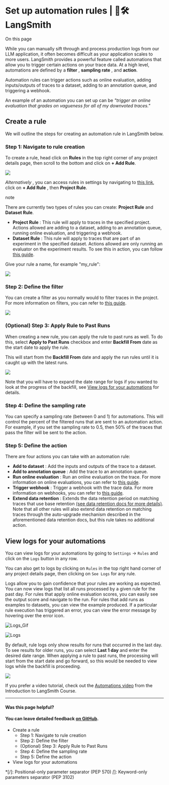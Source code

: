# Set up automation rules | 🦜️🛠️ LangSmith

On this page

While you can manually sift through and process production logs from our LLM application, it often becomes difficult as your application scales to more users. LangSmith provides a powerful feature called automations that allow you to trigger certain actions on your trace data. At a high level, automations are defined by a **filter** , **sampling rate** , and **action**.

Automation rules can trigger actions such as online evaluation, adding inputs/outputs of traces to a dataset, adding to an annotation queue, and triggering a webhook.

An example of an automation you can set up can be _"trigger an online evaluation that grades on vagueness for all of my downvoted traces."_

## Create a rule​

We will outline the steps for creating an automation rule in LangSmith below.

### Step 1: Navigate to rule creation​

To create a rule, head click on **Rules** in the top right corner of any project details page, then scroll to the bottom and click on **\+ Add Rule**.

![](/assets/images/add_automation_rule-0c0ef9b379005d13684634332636e758.png)

_Alternatively_ , you can access rules in settings by navigating to [this link](https://smith.langchain.com/settings/workspaces/rules), click on **\+ Add Rule** , then **Project Rule**.

note

There are currently two types of rules you can create: **Project Rule** and **Dataset Rule**.

  * **Project Rule** : This rule will apply to traces in the specified project. Actions allowed are adding to a dataset, adding to an annotation queue, running online evaluation, and triggering a webhook.
  * **Dataset Rule** : This rule will apply to traces that are part of an experiment in the specified dataset. Actions allowed are only running an evaluator on the experiment results. To see this in action, you can follow [this guide](/evaluation/how_to_guides/run_evaluation_from_prompt_playground).

Give your rule a name, for example "my_rule":

![](/assets/images/give_rule_name-b4dd6615be519422d890b7f4834ca438.png)

### Step 2: Define the filter​

You can create a filter as you normally would to filter traces in the project. For more information on filters, you can refer to [this guide](/observability/how_to_guides/filter_traces_in_application).

![](/assets/images/rules_filter-3450cda01142e59c5b6ac5ea2080bcea.png)

### (Optional) Step 3: Apply Rule to Past Runs​

When creating a new rule, you can apply the rule to past runs as well. To do this, select **Apply to Past Runs** checkbox and enter **Backfill From** date as the start date to apply the rule.

This will start from the **Backfill From** date and apply the run rules until it is caught up with the latest runs.

![](/assets/images/rules_past_runs-304ff5e82bcc8f8825393aa73aaba491.png)

Note that you will have to expand the date range for logs if you wanted to look at the progress of the backfill, see [View logs for your automations](/observability/how_to_guides/rules#view-logs-for-your-automations) for details.

### Step 4: Define the sampling rate​

You can specify a sampling rate (between 0 and 1) for automations. This will control the percent of the filtered runs that are sent to an automation action. For example, if you set the sampling rate to 0.5, then 50% of the traces that pass the filter will be sent to the action.

### Step 5: Define the action​

There are four actions you can take with an automation rule:

  * **Add to dataset** : Add the inputs and outputs of the trace to a dataset.
  * **Add to annotation queue** : Add the trace to an annotation queue.
  * **Run online evaluation** : Run an online evaluation on the trace. For more information on online evaluations, you can refer to [this guide](/observability/how_to_guides/online_evaluations).
  * **Trigger webhook** : Trigger a webhook with the trace data. For more information on webhooks, you can refer to [this guide](/observability/how_to_guides/webhooks).
  * **Extend data retention** : Extends the data retention period on matching traces that use base retention [(see data retention docs for more details)](/administration/concepts#data-retention). Note that all other rules will also extend data retention on matching traces through the auto-upgrade mechanism described in the aforementioned data retention docs, but this rule takes no additional action.

## View logs for your automations​

You can view logs for your automations by going to `Settings` -> `Rules` and click on the `Logs` button in any row.

You can also get to logs by clicking on `Rules` in the top right hand corner of any project details page, then clicking on `See Logs` for any rule.

Logs allow you to gain confidence that your rules are working as expected. You can now view logs that list all runs processed by a given rule for the past day. For rules that apply online evaluation scores, you can easily see the output score and navigate to the run. For rules that add runs as examples to datasets, you can view the example produced. If a particular rule execution has triggered an error, you can view the error message by hovering over the error icon.

![Logs_Gif](/assets/images/rules_logs-f007f2fcb6fdcee543ede0179d998340.gif)

![Logs](/assets/images/rules_logs-185421b78d6946142d5f44def24ef41e.png)

By default, rule logs only show results for runs that occurred in the last day. To see results for older runs, you can select **Last 1 day** and enter the desired date range. When applying a rule to past runs, the processing will start from the start date and go forward, so this would be needed to view logs while the backfill is proceeding.

![](/assets/images/rules_past_runs_logs-15a932828e71d3b0e47221a10a1169f8.png)

If you prefer a video tutorial, check out the [Automations video](https://academy.langchain.com/pages/intro-to-langsmith-preview) from the Introduction to LangSmith Course.

* * *

#### Was this page helpful?

  

#### You can leave detailed feedback [on GitHub](https://github.com/langchain-ai/langsmith-docs/issues/new?title=DOC%3A+%3CPlease+write+a+comprehensive+title+after+the+%27DOC%3A+%27+prefix%3E).

  * Create a rule
    * Step 1: Navigate to rule creation
    * Step 2: Define the filter
    * (Optional) Step 3: Apply Rule to Past Runs
    * Step 4: Define the sampling rate
    * Step 5: Define the action
  * View logs for your automations

  *[/]: Positional-only parameter separator (PEP 570)
  *[*]: Keyword-only parameters separator (PEP 3102)